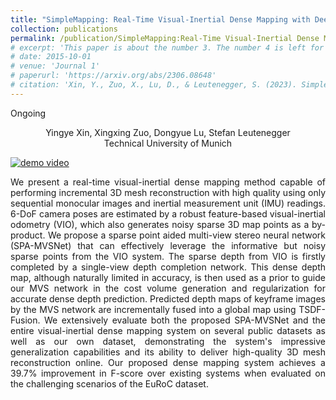 ```yaml
---
title: "SimpleMapping: Real-Time Visual-Inertial Dense Mapping with Deep Multi-View Stereo"
collection: publications
permalink: /publication/SimpleMapping:Real-Time Visual-Inertial Dense Mapping with Deep Multi-View Stereo
# excerpt: 'This paper is about the number 3. The number 4 is left for future work.'
# date: 2015-10-01
# venue: 'Journal 1'
# paperurl: 'https://arxiv.org/abs/2306.08648'
# citation: 'Xin, Y., Zuo, X., Lu, D., & Leutenegger, S. (2023). SimpleMapping: Real-Time Visual-Inertial Dense Mapping with Deep Multi-View Stereo. arXiv preprint arXiv:2306.08648.'
---
```


Ongoing

<center>
Yingye Xin, Xingxing Zuo, Dongyue Lu, Stefan Leutenegger <br /> 
Technical University of Munich 
</center>

<!-- <p align = "center">
<img src = ../files/overview.png alt = 'scene' height = 10% width = 80% />
<img src = ../files/result.png alt = 'scene' height = 10% width = 80% />
</p> -->

[![demo video](https://res.cloudinary.com/marcomontalbano/image/upload/v1691648995/video_to_markdown/images/youtube--R68sEMhEDNU-c05b58ac6eb4c4700831b2b3070cd403.jpg)](https://www.youtube.com/watch?v=R68sEMhEDNU "demo video")

<p align = "justify"> 
We present a real-time visual-inertial dense mapping method capable of performing incremental 3D mesh reconstruction with high quality using only sequential monocular images and inertial measurement unit (IMU) readings. 6-DoF camera poses are estimated by a robust feature-based visual-inertial odometry (VIO), which also generates noisy sparse 3D map points as a by-product. We propose a sparse point aided multi-view stereo neural network (SPA-MVSNet) that can effectively leverage the informative but noisy sparse points from the VIO system. The sparse depth from VIO is firstly completed by a single-view depth completion network. This dense depth map, although naturally limited in accuracy, is then used as a prior to guide our MVS network in the cost volume generation and regularization for accurate dense depth prediction. Predicted depth maps of keyframe images by the MVS network are incrementally fused into a global map using TSDF-Fusion. We extensively evaluate both the proposed SPA-MVSNet and the entire visual-inertial dense mapping system on several public datasets as well as our own dataset, demonstrating the system's impressive generalization capabilities and its ability to deliver high-quality 3D mesh reconstruction online. Our proposed dense mapping system achieves a 39.7% improvement in F-score over existing systems when evaluated on the challenging scenarios of the EuRoC dataset. 
</p>

<!-- [[Project report](http://dylanorange.github.io/files/mvs.pdf)]
[[code](https://github.com/DylanOrange/End-to-end-Learned-Multi-View-Stereo-Reconstruction-with-Transformers)] -->